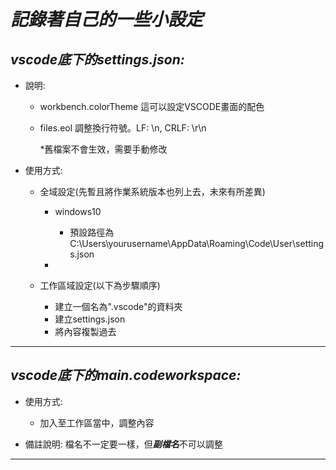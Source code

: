 # ***記錄著自己的一些小設定***

*vscode底下的settings.json:*
---
* 說明:

    * workbench.colorTheme 這可以設定VSCODE畫面的配色
    * files.eol 調整換行符號。LF: \n, CRLF: \r\n

        *舊檔案不會生效，需要手動修改

* 使用方式:

    * 全域設定(先暫且將作業系統版本也列上去，未來有所差異)

        * windows10

            * 預設路徑為 C:\Users\yourusername\AppData\Roaming\Code\User\settings.json

        * 

    * 工作區域設定(以下為步驟順序)

        * 建立一個名為".vscode"的資料夾
        * 建立settings.json
        * 將內容複製過去

---
*vscode底下的main.codeworkspace:*
---
* 使用方式:

    * 加入至工作區當中，調整內容

* 備註說明: 檔名不一定要一樣，但***副檔名***不可以調整

---

